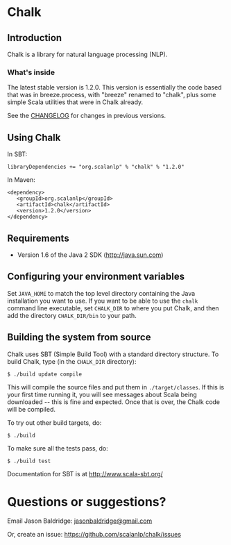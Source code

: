 # Chalk

## Introduction

Chalk is a library for natural language processing (NLP).


### What's inside

The latest stable version is 1.2.0. This version is essentially the code based that was in breeze.process, with "breeze" renamed to "chalk", plus some simple Scala utilities that were in Chalk already.

See the [CHANGELOG](https://github.com/scalanlp/chalk/wiki/CHANGELOG) for changes in previous versions.

## Using Chalk


In SBT:

    libraryDependencies += "org.scalanlp" % "chalk" % "1.2.0"

In Maven:

    <dependency>
       <groupId>org.scalanlp</groupId>
       <artifactId>chalk</artifactId>
       <version>1.2.0</version>
    </dependency>

## Requirements

* Version 1.6 of the Java 2 SDK (http://java.sun.com)

## Configuring your environment variables

Set `JAVA_HOME` to match the top level directory containing the Java installation you want to use. If you want to be able to use the `chalk` command line executable, set `CHALK_DIR` to where you put Chalk, and then add the directory `CHALK_DIR/bin` to your path.


## Building the system from source

Chalk uses SBT (Simple Build Tool) with a standard directory structure.  To build Chalk, type (in the `CHALK_DIR` directory):

	$ ./build update compile

This will compile the source files and put them in `./target/classes`. If this is your first time running it, you will see messages about Scala being downloaded -- this is fine and expected. Once that is over, the Chalk code will be compiled.

To try out other build targets, do:

	$ ./build

To make sure all the tests pass, do:

	$ ./build test

Documentation for SBT is at <http://www.scala-sbt.org/>


# Questions or suggestions?

Email Jason Baldridge: <jasonbaldridge@gmail.com>

Or, create an issue: <https://github.com/scalanlp/chalk/issues>
